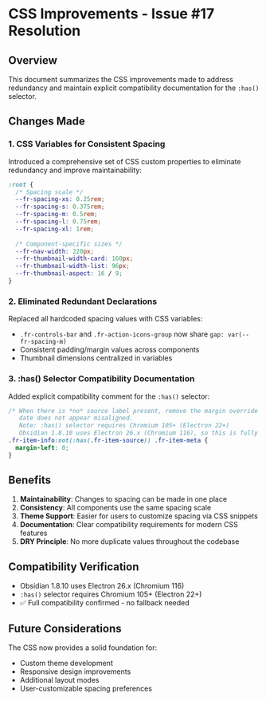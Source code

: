 <!--
This documentation is licensed under the MIT License.
See LICENSE-MIT for details.
-->

# CSS Improvements - Issue #17 Resolution

## Overview
This document summarizes the CSS improvements made to address redundancy and maintain explicit compatibility documentation for the `:has()` selector.

## Changes Made

### 1. CSS Variables for Consistent Spacing
Introduced a comprehensive set of CSS custom properties to eliminate redundancy and improve maintainability:

```css
:root {
  /* Spacing scale */
  --fr-spacing-xs: 0.25rem;
  --fr-spacing-s: 0.375rem;
  --fr-spacing-m: 0.5rem;
  --fr-spacing-l: 0.75rem;
  --fr-spacing-xl: 1rem;
  
  /* Component-specific sizes */
  --fr-nav-width: 220px;
  --fr-thumbnail-width-card: 160px;
  --fr-thumbnail-width-list: 96px;
  --fr-thumbnail-aspect: 16 / 9;
}
```

### 2. Eliminated Redundant Declarations
Replaced all hardcoded spacing values with CSS variables:
- `.fr-controls-bar` and `.fr-action-icons-group` now share `gap: var(--fr-spacing-m)`
- Consistent padding/margin values across components
- Thumbnail dimensions centralized in variables

### 3. :has() Selector Compatibility Documentation
Added explicit compatibility comment for the `:has()` selector:

```css
/* When there is *no* source label present, remove the margin override so the
   date does not appear misaligned. 
   Note: :has() selector requires Chromium 105+ (Electron 22+)
   Obsidian 1.8.10 uses Electron 26.x (Chromium 116), so this is fully supported */
.fr-item-info:not(:has(.fr-item-source)) .fr-item-meta {
  margin-left: 0;
}
```

## Benefits

1. **Maintainability**: Changes to spacing can be made in one place
2. **Consistency**: All components use the same spacing scale
3. **Theme Support**: Easier for users to customize spacing via CSS snippets
4. **Documentation**: Clear compatibility requirements for modern CSS features
5. **DRY Principle**: No more duplicate values throughout the codebase

## Compatibility Verification

- Obsidian 1.8.10 uses Electron 26.x (Chromium 116)
- `:has()` selector requires Chromium 105+ (Electron 22+)
- ✅ Full compatibility confirmed - no fallback needed

## Future Considerations

The CSS now provides a solid foundation for:
- Custom theme development
- Responsive design improvements
- Additional layout modes
- User-customizable spacing preferences